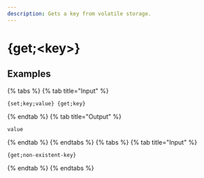 ```yaml
---
description: Gets a key from volatile storage.
---
```

# {get;&lt;key>}
## Examples
{% tabs %}
{% tab title="Input" %}
```text
{set;key;value} {get;key}
```
{% endtab %}
{% tab title="Output" %}
```text
value
```
{% endtab %}
{% endtabs %}
{% tabs %}
{% tab title="Input" %}
```text
{get;non-existent-key}
```
{% endtab %}
{% endtabs %}